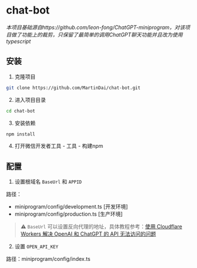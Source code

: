 # chat-bot  

_本项目基础源自https://github.com/leon-fong/ChatGPT-miniprogram，对该项目做了功能上的裁剪，只保留了最简单的调用ChatGPT聊天功能并且改为使用typescript_

## 安装

1. 克隆项目
```bash
git clone https://github.com/MartinDai/chat-bot.git
```

2. 进入项目目录
```bash
cd chat-bot
```

3. 安装依赖
```bash
npm install
```

4. 打开微信开发者工具 - 工具 - 构建npm

## 配置

1. 设置根域名 `BaseUrl` 和 `APPID`

路径：
 - miniprogram/config/development.ts [开发环境]
 - miniprogram/config/production.ts [生产环境]

> ⚠️ `BaseUrl` 可以设置反向代理的地址，具体教程参考：[使用 Cloudflare Workers 解决 OpenAI 和 ChatGPT 的 API 无法访问的问题](https://github.com/noobnooc/noobnooc/discussions/9)

2. 设置 `OPEN_API_KEY`

 路径：miniprogram/config/index.ts
